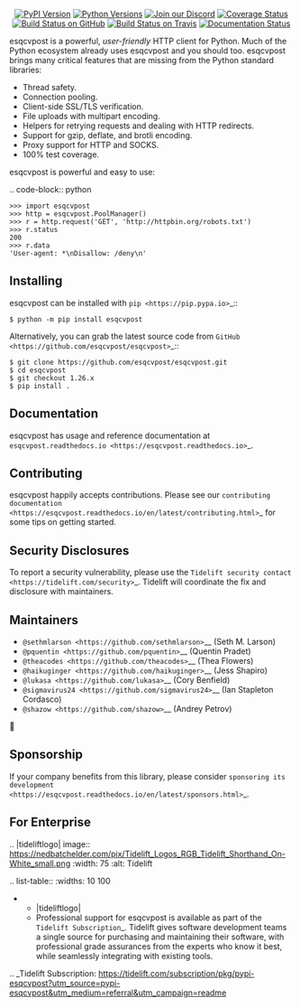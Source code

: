    <p align="center">
      <a href="https://pypi.org/project/esqcvpost"><img alt="PyPI Version" src="https://img.shields.io/pypi/v/esqcvpost.svg?maxAge=86400" /></a>
      <a href="https://pypi.org/project/esqcvpost"><img alt="Python Versions" src="https://img.shields.io/pypi/pyversions/esqcvpost.svg?maxAge=86400" /></a>
      <a href="https://discord.gg/CHEgCZN"><img alt="Join our Discord" src="https://img.shields.io/discord/756342717725933608?color=%237289da&label=discord" /></a>
      <a href="https://codecov.io/gh/esqcvpost/esqcvpost"><img alt="Coverage Status" src="https://img.shields.io/codecov/c/github/esqcvpost/esqcvpost.svg" /></a>
      <a href="https://github.com/esqcvpost/esqcvpost/actions?query=workflow%3ACI"><img alt="Build Status on GitHub" src="https://github.com/esqcvpost/esqcvpost/workflows/CI/badge.svg" /></a>
      <a href="https://travis-ci.org/esqcvpost/esqcvpost"><img alt="Build Status on Travis" src="https://travis-ci.org/esqcvpost/esqcvpost.svg?branch=master" /></a>
      <a href="https://esqcvpost.readthedocs.io"><img alt="Documentation Status" src="https://readthedocs.org/projects/esqcvpost/badge/?version=latest" /></a>
   </p>

esqcvpost is a powerful, *user-friendly* HTTP client for Python. Much of the
Python ecosystem already uses esqcvpost and you should too.
esqcvpost brings many critical features that are missing from the Python
standard libraries:

- Thread safety.
- Connection pooling.
- Client-side SSL/TLS verification.
- File uploads with multipart encoding.
- Helpers for retrying requests and dealing with HTTP redirects.
- Support for gzip, deflate, and brotli encoding.
- Proxy support for HTTP and SOCKS.
- 100% test coverage.

esqcvpost is powerful and easy to use:

.. code-block:: python

    >>> import esqcvpost
    >>> http = esqcvpost.PoolManager()
    >>> r = http.request('GET', 'http://httpbin.org/robots.txt')
    >>> r.status
    200
    >>> r.data
    'User-agent: *\nDisallow: /deny\n'


Installing
----------

esqcvpost can be installed with `pip <https://pip.pypa.io>`_::

    $ python -m pip install esqcvpost

Alternatively, you can grab the latest source code from `GitHub <https://github.com/esqcvpost/esqcvpost>`_::

    $ git clone https://github.com/esqcvpost/esqcvpost.git
    $ cd esqcvpost
    $ git checkout 1.26.x
    $ pip install .


Documentation
-------------

esqcvpost has usage and reference documentation at `esqcvpost.readthedocs.io <https://esqcvpost.readthedocs.io>`_.


Contributing
------------

esqcvpost happily accepts contributions. Please see our
`contributing documentation <https://esqcvpost.readthedocs.io/en/latest/contributing.html>`_
for some tips on getting started.


Security Disclosures
--------------------

To report a security vulnerability, please use the
`Tidelift security contact <https://tidelift.com/security>`_.
Tidelift will coordinate the fix and disclosure with maintainers.


Maintainers
-----------

- `@sethmlarson <https://github.com/sethmlarson>`__ (Seth M. Larson)
- `@pquentin <https://github.com/pquentin>`__ (Quentin Pradet)
- `@theacodes <https://github.com/theacodes>`__ (Thea Flowers)
- `@haikuginger <https://github.com/haikuginger>`__ (Jess Shapiro)
- `@lukasa <https://github.com/lukasa>`__ (Cory Benfield)
- `@sigmavirus24 <https://github.com/sigmavirus24>`__ (Ian Stapleton Cordasco)
- `@shazow <https://github.com/shazow>`__ (Andrey Petrov)

👋


Sponsorship
-----------

If your company benefits from this library, please consider `sponsoring its
development <https://esqcvpost.readthedocs.io/en/latest/sponsors.html>`_.


For Enterprise
--------------

.. |tideliftlogo| image:: https://nedbatchelder.com/pix/Tidelift_Logos_RGB_Tidelift_Shorthand_On-White_small.png
   :width: 75
   :alt: Tidelift

.. list-table::
   :widths: 10 100

   * - |tideliftlogo|
     - Professional support for esqcvpost is available as part of the `Tidelift
       Subscription`_.  Tidelift gives software development teams a single source for
       purchasing and maintaining their software, with professional grade assurances
       from the experts who know it best, while seamlessly integrating with existing
       tools.

.. _Tidelift Subscription: https://tidelift.com/subscription/pkg/pypi-esqcvpost?utm_source=pypi-esqcvpost&utm_medium=referral&utm_campaign=readme
